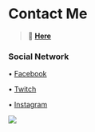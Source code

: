 # **Contact Me**
> 💬 [**Here**](https://m.me/DREY0912)

### **Social Network**
 • [Facebook](https://www.facebook.com/DREY0912)

 • [Twitch](https://m.twitch.tv/dong_drey) 

 • [Instagram](https://www.instagram.com/dong_drey/) 

<img src="https://github-readme-stats.vercel.app/api?username=buivandong1&theme=tokyonight&show_icons=true"> 
